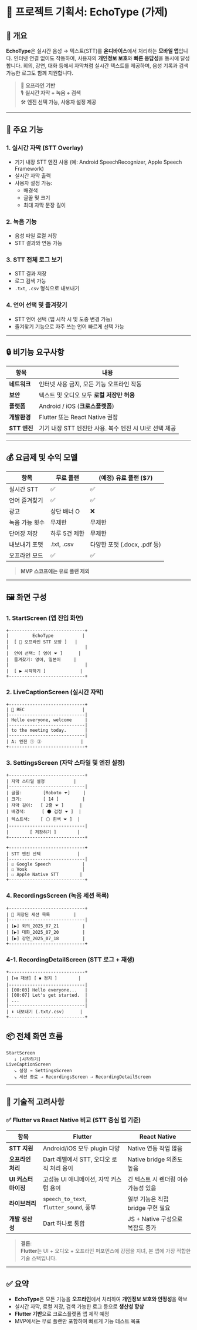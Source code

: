 # 📘 프로젝트 기획서: EchoType (가제)

## 🧩 개요

**EchoType**은 실시간 음성 → 텍스트(STT)를 **온디바이스**에서 처리하는 **모바일 앱**입니다. 인터넷 연결 없이도 작동하여, 사용자의 **개인정보 보호**와 **빠른 응답성**을 동시에 달성합니다. 회의, 강연, 대화 등에서 자막처럼 실시간 텍스트를 제공하며, 음성 기록과 검색 가능한 로그도 함께 지원합니다.

> 🔐 **오프라인 기반**  
> 🎙️ **실시간 자막 + 녹음 + 검색**  
> 🛠️ **엔진 선택 가능, 사용자 설정 제공**

---

## 🚀 주요 기능

### 1. 실시간 자막 (STT Overlay)
- 기기 내장 STT 엔진 사용 (예: Android SpeechRecognizer, Apple Speech Framework)
- 실시간 자막 출력
- 사용자 설정 가능:
  - 배경색
  - 글꼴 및 크기
  - 최대 자막 문장 길이

### 2. 녹음 기능
- 음성 파일 로컬 저장
- STT 결과와 연동 가능

### 3. STT 전체 로그 보기
- STT 결과 저장
- 로그 검색 가능
- `.txt`, `.csv` 형식으로 내보내기

### 4. 언어 선택 및 즐겨찾기
- STT 언어 선택 (앱 시작 시 및 도중 변경 가능)
- 즐겨찾기 기능으로 자주 쓰는 언어 빠르게 선택 가능

---

## 🔒 비기능 요구사항

| 항목         | 내용                                             |
|--------------|--------------------------------------------------|
| **네트워크**  | 인터넷 사용 금지, 모든 기능 오프라인 작동          |
| **보안**      | 텍스트 및 오디오 모두 **로컬 저장만 허용**         |
| **플랫폼**    | Android / iOS (**크로스플랫폼**)                    |
| **개발환경**  | Flutter 또는 React Native 권장                    |
| **STT 엔진**  | 기기 내장 STT 엔진만 사용. 복수 엔진 시 UI로 선택 제공 |

---

## 💰 요금제 및 수익 모델

| 항목               | 무료 플랜     | (예정) 유료 플랜 ($7)       |
|--------------------|---------------|------------------------------|
| 실시간 STT         | ✅             | ✅                            |
| 언어 즐겨찾기       | ✅             | ✅                            |
| 광고               | 상단 배너 O   | ❌                            |
| 녹음 가능 횟수      | 무제한         | 무제한                        |
| 단어장 저장         | 하루 5건 제한 | 무제한                        |
| 내보내기 포맷       | .txt, .csv    | 다양한 포맷 (.docx, .pdf 등) |
| 오프라인 모드       | ✅             | ✅                            |

> **MVP 스코프에는 유료 플랜 제외**

---

## 🖼️ 화면 구성

### 1. StartScreen (앱 진입 화면)
```
+-----------------------------+
|         EchoType           |
|  [ 📁 오프라인 STT 보장 ]   |
|                             |
|  언어 선택: [ 영어 ⏷ ]      |
|  즐겨찾기: 영어, 일본어     |
|                             |
|  [ ▶ 시작하기 ]             |
+-----------------------------+
```

### 2. LiveCaptionScreen (실시간 자막)
```
+-----------------------------+
| 🔴 REC                      |
|-----------------------------|
| Hello everyone, welcome     |
|-----------------------------|
| to the meeting today.       |
|-----------------------------|
| A: 엔진 ① ②               |
+-----------------------------+
```

### 3. SettingsScreen (자막 스타일 및 엔진 설정)
```
+-----------------------------+
| 자막 스타일 설정           |
|-----------------------------|
| 글꼴:        [Roboto ⏷]     |
| 크기:        [ 14 ]         |
| 자막 길이:   [ 2줄 ⏷ ]      |
| 배경색:      [ ⚫ 검정 ⏷ ]  |
| 텍스트색:    [ ⚪ 흰색 ⏷ ]  |
|-----------------------------|
|        [ 저장하기 ]        |
+-----------------------------+

+-----------------------------+
| STT 엔진 선택              |
|-----------------------------|
| ☑ Google Speech            |
| ☐ Vosk                     |
| ☐ Apple Native STT        |
+-----------------------------+
```

### 4. RecordingsScreen (녹음 세션 목록)
```
+-----------------------------+
| 📂 저장된 세션 목록         |
|-----------------------------|
| [▶] 회의_2025_07_21         |
| [▶] 대화_2025_07_20         |
| [▶] 강연_2025_07_18         |
+-----------------------------+
```

### 4-1. RecordingDetailScreen (STT 로그 + 재생)
```
+-----------------------------+
| [⏯️ 재생] [ ⏹ 정지 ]        |
|-----------------------------|
| [00:03] Hello everyone...   |
| [00:07] Let's get started.  |
| ...                         |
|-----------------------------|
| ⬇ 내보내기 (.txt/.csv)      |
+-----------------------------+
```

## 📦 전체 화면 흐름

```
StartScreen
   ↓ [시작하기]
LiveCaptionScreen
   ↘ 설정 → SettingsScreen
   ↘ 세션 종료 → RecordingsScreen → RecordingDetailScreen
```

---

## 🔧 기술적 고려사항

### ✅ Flutter vs React Native 비교 (STT 중심 앱 기준)

| 항목            | Flutter                                     | React Native                                   |
|-----------------|---------------------------------------------|------------------------------------------------|
| **STT 지원**     | Android/iOS 모두 plugin 다양                | Native 연동 작업 많음                         |
| **오프라인 처리** | Dart 레벨에서 STT, 오디오 로직 처리 용이    | Native bridge 의존도 높음                     |
| **UI 커스터마이징** | 고성능 UI 애니메이션, 자막 커스텀 용이       | 긴 텍스트 시 렌더링 이슈 가능성 있음          |
| **라이브러리**   | `speech_to_text`, `flutter_sound`, 풍부     | 일부 기능은 직접 bridge 구현 필요              |
| **개발 생산성**   | Dart 하나로 통합                           | JS + Native 구성으로 복잡도 증가               |

> **결론**:  
> **Flutter**는 UI + 오디오 + 오프라인 퍼포먼스에 강점을 지녀, 본 앱에 가장 적합한 기술 스택입니다.

---

## ✅ 요약

- **EchoType**은 모든 기능을 **오프라인**에서 처리하여 **개인정보 보호와 안정성**을 확보
- 실시간 자막, 로컬 저장, 검색 가능한 로그 등으로 **생산성 향상**
- **Flutter 기반**으로 크로스플랫폼 앱 제작 예정
- MVP에서는 무료 플랜만 포함하여 빠르게 기능 테스트 목표
